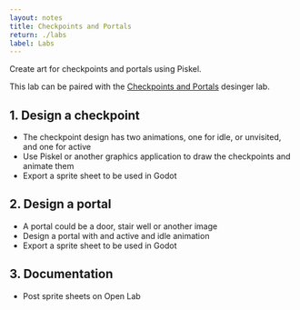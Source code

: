 ```yaml
---
layout: notes
title: Checkpoints and Portals
return: ./labs
label: Labs
---
```


<!-- <iframe width="560" height="315" src="https://www.youtube.com/embed/ByzvzZ_bS4U?rel=0" frameborder="0" allowfullscreen></iframe> -->

Create art for checkpoints and portals using Piskel.

This lab can be paired with the [Checkpoints and Portals](./3-2_Checkpoints_and_Portals) desinger lab.

## 1. Design a checkpoint
- The checkpoint design has two animations, one for idle, or unvisited, and one for active
- Use Piskel or another graphics application to draw the checkpoints and animate them
- Export a sprite sheet to be used in Godot

## 2. Design a portal
- A portal could be a door, stair well or another image
- Design a portal with and active and idle animation
- Export a sprite sheet to be used in Godot

## 3. Documentation
- Post sprite sheets on Open Lab